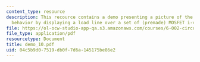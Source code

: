 ```yaml
---
content_type: resource
description: This recource contains a demo presenting a picture of the MOSFET amplifier
  behavior by displaying a load line over a set of (premade) MOSFET i-v curves.
file: https://ol-ocw-studio-app-qa.s3.amazonaws.com/courses/6-002-circuits-and-electronics-spring-2007/04c5b9d07519db0f7d6a145175be86e2_demo_10.pdf
file_type: application/pdf
resourcetype: Document
title: demo_10.pdf
uid: 04c5b9d0-7519-db0f-7d6a-145175be86e2
---
```

